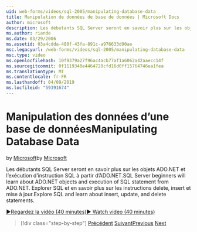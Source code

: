```yaml
---
uid: web-forms/videos/sql-2005/manipulating-database-data
title: Manipulation de données de base de données | Microsoft Docs
author: microsoft
description: Les débutants SQL Server seront en savoir plus sur les objets ADO.NET et l’exécution d’instruction SQL à partir d’ADO.NET. Explorer SQL et en savoir plus sur insert, update et delete STA...
ms.author: riande
ms.date: 03/29/2006
ms.assetid: 03a4cdda-480f-43fa-891c-a976633d90ae
msc.legacyurl: /web-forms/videos/sql-2005/manipulating-database-data
msc.type: video
ms.openlocfilehash: 10f9379a27f96ac4acb77af1a6062a42aaecc14f
ms.sourcegitcommit: 0f1119340e4464720cfd16d0ff15764746ea1fea
ms.translationtype: MT
ms.contentlocale: fr-FR
ms.lasthandoff: 04/09/2019
ms.locfileid: "59391674"
---
```

# <a name="manipulating-database-data"></a><span data-ttu-id="86bcf-104">Manipulation des données d’une base de données</span><span class="sxs-lookup"><span data-stu-id="86bcf-104">Manipulating Database Data</span></span>

<span data-ttu-id="86bcf-105">by [Microsoft](https://github.com/microsoft)</span><span class="sxs-lookup"><span data-stu-id="86bcf-105">by [Microsoft](https://github.com/microsoft)</span></span>

<span data-ttu-id="86bcf-106">Les débutants SQL Server seront en savoir plus sur les objets ADO.NET et l’exécution d’instruction SQL à partir d’ADO.NET.</span><span class="sxs-lookup"><span data-stu-id="86bcf-106">SQL Server beginners will learn about ADO.NET objects and execution of SQL statement from ADO.NET.</span></span> <span data-ttu-id="86bcf-107">Explorer SQL et en savoir plus sur les instructions delete, insert et mise à jour.</span><span class="sxs-lookup"><span data-stu-id="86bcf-107">Explore SQL and learn about insert, update, and delete statements.</span></span>

[<span data-ttu-id="86bcf-108">&#9654;Regardez la vidéo (40 minutes)</span><span class="sxs-lookup"><span data-stu-id="86bcf-108">&#9654; Watch video (40 minutes)</span></span>](https://channel9.msdn.com/Blogs/ASP-NET-Site-Videos/manipulating-database-data)

> [!div class="step-by-step"]
> <span data-ttu-id="86bcf-109">[Précédent](designing-relational-database-tables.md)
> [Suivant](more-structured-query-language.md)</span><span class="sxs-lookup"><span data-stu-id="86bcf-109">[Previous](designing-relational-database-tables.md)
[Next](more-structured-query-language.md)</span></span>
